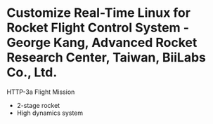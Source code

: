 # Customize Real-Time Linux for Rocket Flight Control System - George Kang, Advanced Rocket Research Center, Taiwan, BiiLabs Co., Ltd.

HTTP-3a Flight Mission

* 2-stage rocket
* High dynamics system


